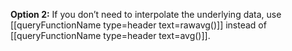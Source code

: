 
**Option 2:** If you don’t need to interpolate the underlying data,
use [[queryFunctionName type=header text=rawavg()]] instead of [[queryFunctionName type=header text=avg()]].
